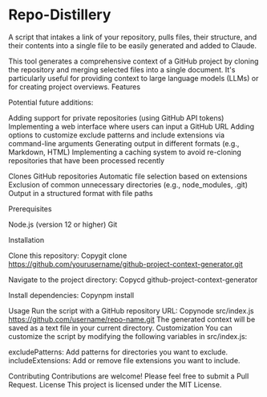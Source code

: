 # Repo-Distillery

A script that intakes a link of your repository, pulls files, their structure, and their contents into a single file to be easily generated and added to Claude.

This tool generates a comprehensive context of a GitHub project by cloning the repository and merging selected files into a single document. It's particularly useful for providing context to large language models (LLMs) or for creating project overviews.
Features

Potential future additions:

Adding support for private repositories (using GitHub API tokens)
Implementing a web interface where users can input a GitHub URL
Adding options to customize exclude patterns and include extensions via command-line arguments
Generating output in different formats (e.g., Markdown, HTML)
Implementing a caching system to avoid re-cloning repositories that have been processed recently



Clones GitHub repositories
Automatic file selection based on extensions
Exclusion of common unnecessary directories (e.g., node_modules, .git)
Output in a structured format with file paths

Prerequisites

Node.js (version 12 or higher)
Git

Installation

Clone this repository:
Copygit clone https://github.com/yourusername/github-project-context-generator.git

Navigate to the project directory:
Copycd github-project-context-generator

Install dependencies:
Copynpm install


Usage
Run the script with a GitHub repository URL:
Copynode src/index.js https://github.com/username/repo-name.git
The generated context will be saved as a text file in your current directory.
Customization
You can customize the script by modifying the following variables in src/index.js:

excludePatterns: Add patterns for directories you want to exclude.
includeExtensions: Add or remove file extensions you want to include.

Contributing
Contributions are welcome! Please feel free to submit a Pull Request.
License
This project is licensed under the MIT License.